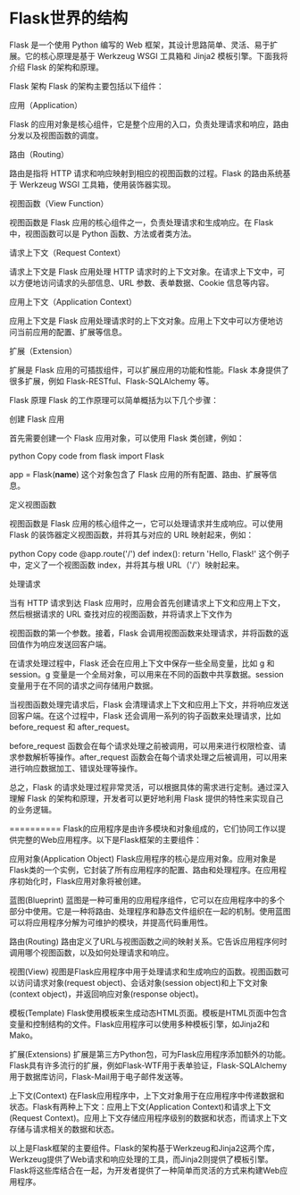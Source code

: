 # Flask世界的结构

Flask 是一个使用 Python 编写的 Web 框架，其设计思路简单、灵活、易于扩展。它的核心原理是基于 Werkzeug WSGI 工具箱和 Jinja2 模板引擎。下面我将介绍 Flask 的架构和原理。

Flask 架构
Flask 的架构主要包括以下组件：

应用（Application）

Flask 的应用对象是核心组件，它是整个应用的入口，负责处理请求和响应，路由分发以及视图函数的调度。

路由（Routing）

路由是指将 HTTP 请求和响应映射到相应的视图函数的过程。Flask 的路由系统基于 Werkzeug WSGI 工具箱，使用装饰器实现。

视图函数（View Function）

视图函数是 Flask 应用的核心组件之一，负责处理请求和生成响应。在 Flask 中，视图函数可以是 Python 函数、方法或者类方法。

请求上下文（Request Context）

请求上下文是 Flask 应用处理 HTTP 请求时的上下文对象。在请求上下文中，可以方便地访问请求的头部信息、URL 参数、表单数据、Cookie 信息等内容。

应用上下文（Application Context）

应用上下文是 Flask 应用处理请求时的上下文对象。应用上下文中可以方便地访问当前应用的配置、扩展等信息。

扩展（Extension）

扩展是 Flask 应用的可插拔组件，可以扩展应用的功能和性能。Flask 本身提供了很多扩展，例如 Flask-RESTful、Flask-SQLAlchemy 等。

Flask 原理
Flask 的工作原理可以简单概括为以下几个步骤：

创建 Flask 应用

首先需要创建一个 Flask 应用对象，可以使用 Flask 类创建，例如：

python
Copy code
from flask import Flask

app = Flask(__name__)
这个对象包含了 Flask 应用的所有配置、路由、扩展等信息。

定义视图函数

视图函数是 Flask 应用的核心组件之一，它可以处理请求并生成响应。可以使用 Flask 的装饰器定义视图函数，并将其与对应的 URL 映射起来，例如：

python
Copy code
@app.route('/')
def index():
    return 'Hello, Flask!'
这个例子中，定义了一个视图函数 index，并将其与根 URL（'/'）映射起来。

处理请求

当有 HTTP 请求到达 Flask 应用时，应用会首先创建请求上下文和应用上下文，然后根据请求的 URL 查找对应的视图函数，并将请求上下文作为

视图函数的第一个参数。接着，Flask 会调用视图函数来处理请求，并将函数的返回值作为响应发送回客户端。

在请求处理过程中，Flask 还会在应用上下文中保存一些全局变量，比如 g 和 session。g 变量是一个全局对象，可以用来在不同的函数中共享数据。session 变量用于在不同的请求之间存储用户数据。

当视图函数处理完请求后，Flask 会清理请求上下文和应用上下文，并将响应发送回客户端。在这个过程中，Flask 还会调用一系列的钩子函数来处理请求，比如 before_request 和 after_request。

before_request 函数会在每个请求处理之前被调用，可以用来进行权限检查、请求参数解析等操作。after_request 函数会在每个请求处理之后被调用，可以用来进行响应数据加工、错误处理等操作。

总之，Flask 的请求处理过程非常灵活，可以根据具体的需求进行定制。通过深入理解 Flask 的架构和原理，开发者可以更好地利用 Flask 提供的特性来实现自己的业务逻辑。

==========
Flask的应用程序是由许多模块和对象组成的，它们协同工作以提供完整的Web应用程序。以下是Flask框架的主要组件：

应用对象(Application Object)
Flask应用程序的核心是应用对象。应用对象是Flask类的一个实例，它封装了所有应用程序的配置、路由和处理程序。在应用程序初始化时，Flask应用对象将被创建。

蓝图(Blueprint)
蓝图是一种可重用的应用程序组件，它可以在应用程序中的多个部分中使用。它是一种将路由、处理程序和静态文件组织在一起的机制。使用蓝图可以将应用程序分解为可维护的模块，并提高代码重用性。

路由(Routing)
路由定义了URL与视图函数之间的映射关系。它告诉应用程序何时调用哪个视图函数，以及如何处理请求和响应。

视图(View)
视图是Flask应用程序中用于处理请求和生成响应的函数。视图函数可以访问请求对象(request object)、会话对象(session object)和上下文对象(context object)，并返回响应对象(response object)。

模板(Template)
Flask使用模板来生成动态HTML页面。模板是HTML页面中包含变量和控制结构的文件。Flask应用程序可以使用多种模板引擎，如Jinja2和Mako。

扩展(Extensions)
扩展是第三方Python包，可为Flask应用程序添加额外的功能。Flask具有许多流行的扩展，例如Flask-WTF用于表单验证，Flask-SQLAlchemy用于数据库访问，Flask-Mail用于电子邮件发送等。

上下文(Context)
在Flask应用程序中，上下文对象用于在应用程序中传递数据和状态。Flask有两种上下文：应用上下文(Application Context)和请求上下文(Request Context)。应用上下文存储应用程序级别的数据和状态，而请求上下文存储与请求相关的数据和状态。

以上是Flask框架的主要组件。Flask的架构基于Werkzeug和Jinja2这两个库，Werkzeug提供了Web请求和响应处理的工具，而Jinja2则提供了模板引擎。Flask将这些库结合在一起，为开发者提供了一种简单而灵活的方式来构建Web应用程序。

